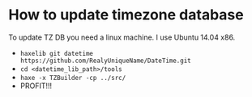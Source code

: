 How to update timezone database
================================
To update TZ DB you need a linux machine. I use Ubuntu 14.04 x86.

* `haxelib git datetime https://github.com/RealyUniqueName/DateTime.git`
* `cd <datetime_lib_path>/tools`
* `haxe -x TZBuilder -cp ../src/`
* PROFIT!!!
